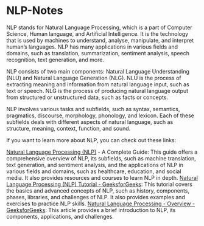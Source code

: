 # NLP-Notes
NLP stands for Natural Language Processing, which is a part of Computer Science, Human language, and Artificial Intelligence. It is the technology that is used by machines to understand, analyse, manipulate, and interpret human’s languages. NLP has many applications in various fields and domains, such as translation, summarization, sentiment analysis, speech recognition, text generation, and more.

NLP consists of two main components: Natural Language Understanding (NLU) and Natural Language Generation (NLG). NLU is the process of extracting meaning and information from natural language input, such as text or speech. NLG is the process of producing natural language output from structured or unstructured data, such as facts or concepts.

NLP involves various tasks and subfields, such as syntax, semantics, pragmatics, discourse, morphology, phonology, and lexicon. Each of these subfields deals with different aspects of natural language, such as structure, meaning, context, function, and sound.

If you want to learn more about NLP, you can check out these links:

[Natural Language Processing (NLP)](https://www.deeplearning.ai/resources/natural-language-processing/) - A Complete Guide: This guide offers a comprehensive overview of NLP, its subfields, such as machine translation, text generation, and sentiment analysis, and the applications of NLP in various fields and domains, such as healthcare, education, and social media. It also provides resources and courses to learn NLP in depth.
[Natural Language Processing (NLP) Tutorial - GeeksforGeeks](https://www.geeksforgeeks.org/natural-language-processing-nlp-tutorial/): This tutorial covers the basics and advanced concepts of NLP, such as history, components, phases, libraries, and challenges of NLP. It also provides examples and exercises to practice NLP skills.
[Natural Language Processing - Overview - GeeksforGeeks](https://www.geeksforgeeks.org/natural-language-processing-overview/): This article provides a brief introduction to NLP, its components, applications, and challenges.

